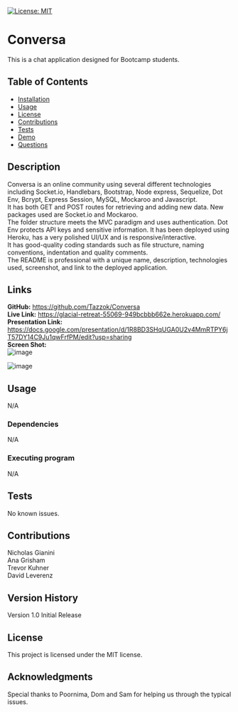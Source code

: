 [![License: MIT](https://img.shields.io/badge/License-MIT-yellow.svg)](https://opensource.org/licenses/MIT)

# Conversa
This is a chat application designed for Bootcamp students.

 ## Table of Contents
 - [Installation](#Installation)
 - [Usage](#Usage)
 - [License](#License)
 - [Contributions](#Contributions)
 - [Tests](#Tests)
 - [Demo](#Demo)
 - [Questions](#Questions)

## Description
Conversa is an online community using several different technologies including Socket.io, Handlebars, Bootstrap, Node express, Sequelize, Dot Env, Bcrypt, Express Session, MySQL, Mockaroo and Javascript.<br>
It has both GET and POST routes for retrieving and adding new data. New packages used are Socket.io and Mockaroo.<br>
The folder structure meets the MVC paradigm and uses authentication. Dot Env protects API keys and sensitive information. It has been deployed using Heroku, has a very polished UI/UX and is responsive/interactive.<br>
It has good-quality coding standards such as file structure, naming conventions, indentation and quality comments.<br>
The README is professional with a unique name, description, technologies used, screenshot, and link to the deployed application.<br>

## Links
**GitHub:** https://github.com/Tazzok/Conversa<br>
**Live Link:** https://glacial-retreat-55069-949bcbbb662e.herokuapp.com/<br>
**Presentation Link:** https://docs.google.com/presentation/d/1R8BD3SHqUGA0U2v4MmRTPY6jT57DY14C9Ju1qwFrfPM/edit?usp=sharing<br>
**Screen Shot:** <br>
![image](https://github.com/Tazzok/Conversa/assets/131185593/75b14f38-deab-4121-b3bb-8bb60bc6a9cf)


![image](https://github.com/Tazzok/Conversa/assets/131185593/e86b2372-a202-412a-98ce-77ffaa2c4697)

## Usage
N/A
### Dependencies
N/A
### Executing program
N/A
## Tests
No known issues.
## Contributions
Nicholas Gianini<br>
Ana Grisham<br>
Trevor Kuhner<br>
David Leverenz<br>

## Version History
Version 1.0 Initial Release
## License
This project is licensed under the MIT license.
## Acknowledgments
Special thanks to Poornima, Dom and Sam for helping us through the typical issues.

